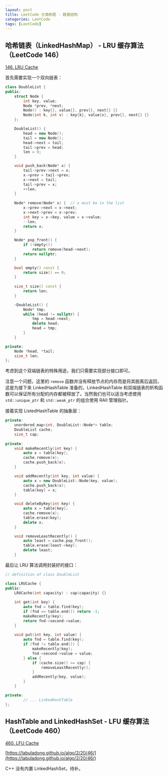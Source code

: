 ```yaml
---
layout: post
title: LeetCode 分类刷题 - 数据结构
categories: LeetCode
tags: [LeetCode]
---
```


## 哈希链表（LinkedHashMap） - LRU 缓存算法（LeetCode 146）

[146. LRU Cache](https://leetcode-cn.com/problems/lru-cache/)

首先需要实现一个双向链表：

```c++
class DoubleList {
public:
    struct Node {
        int key, value;
        Node *prev, *next;
        Node() : key{}, value{}, prev{}, next{} {}
        Node(int k, int v) : key{k}, value{v}, prev{}, next{} {}
    };

    DoubleList() {
        head = new Node();
        tail = new Node();
        head->next = tail;
        tail->prev = head;
        len = 0;
    }

    void push_back(Node* x) {
        tail->prev->next = x;
        x->prev = tail->prev;
        x->next = tail;
        tail->prev = x;
        ++len;
    }
    
    Node* remove(Node* x) {  // x must be in the list
        x->prev->next = x->next;
        x->next->prev = x->prev;
        int key = x->key, value = x->value;
        --len;
        return x;
    }

    Node* pop_front() {
        if (!empty())
            return remove(head->next);
        return nullptr;
    }

    bool empty() const {
        return size() == 0;
    }
    
    size_t size() const {
        return len;
    }

    ~DoubleList() {
        Node* tmp;
        while (head != nullptr) {
            tmp = head->next;
            delete head;
            head = tmp;
        }
    }

private:
    Node *head, *tail;
    size_t len;
};
```

考虑到这个双端链表的特殊用途，我们只需要实现部分接口即可。

注意一个问题，这里的 `remove` 函数并没有释放节点的内存而是将其脱离后返回，这是为接下来 LinkedHashTable 准备的，LinkedHashTable 和双端链表的析构函数可以保证所有分配的内存都被释放了。当然我们也可以适当考虑使用 `std::unique_ptr` 和 `std::weak_ptr` 的组合使用 RAII 管理指针。

接着实现 ListedHashTable 的抽象层：

```c++
private:
    unordered_map<int, DoubleList::Node*> table;
    DoubleList cache;
    size_t cap;
    
private:
    void makeRecently(int key) {
        auto x = table[key];
        cache.remove(x);
        cache.push_back(x);
    }

    void addRecently(int key, int value) {
        auto x = new DoubleList::Node(key, value);
        cache.push_back(x);
        table[key] = x;
    }

    void deleteByKey(int key) {
        auto x = table[key];
        cache.remove(x);
        table.erase(key);
        delete x;
    }

    void removeLeastRecently() {
        auto least = cache.pop_front();
        table.erase(least->key);
        delete least;
    }
```

最后让 LRU 算法调用封装好的接口：

```c++
// definition of class DoubleList

class LRUCache {
public:
    LRUCache(int capacity) : cap(capacity) {}
    
    int get(int key) {
        auto fnd = table.find(key);
        if (fnd == table.end()) return -1;
        makeRecently(key);
        return fnd->second->value;
    }
    
    void put(int key, int value) {
        auto fnd = table.find(key);
        if (fnd != table.end()) {
            makeRecently(key);
            fnd->second->value = value;
        } else {
            if (cache.size() >= cap) {
                removeLeastRecently();
            }
            addRecently(key, value);
        }
    }

private:
		// ... LinkedHashTable
};
```

## HashTable and LinkedHashSet - LFU 缓存算法（LeetCode 460）

[460. LFU Cache](https://leetcode-cn.com/problems/lfu-cache/)

[https://labuladong.github.io/algo/2/20/46/](https://labuladong.github.io/algo/2/20/46/)

C++ 没有内置 LinkedHashSet，待补。



